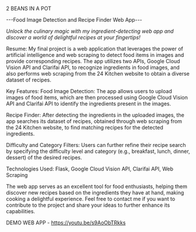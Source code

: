 2 BEANS IN A POT

---Food Image Detection and Recipe Finder Web App---


*Unlock the culinary magic with my ingredient-detecting web app and discover a world of delightful recipes at your fingertips!*



Resume:
My final project is a web application that leverages the power of artificial intelligence and web scraping to detect food items in images and provide corresponding recipes. The app utilizes two APIs, Google Cloud Vision API and Clarifai API, to recognize ingredients in food images, and also performs web scraping from the 24 Kitchen website to obtain a diverse dataset of recipes.



Key Features:
Food Image Detection: The app allows users to upload images of food items, which are then processed using Google Cloud Vision API and Clarifai API to identify the ingredients present in the images.

Recipe Finder: After detecting the ingredients in the uploaded images, the app searches its dataset of recipes, obtained through web scraping from the 24 Kitchen website, to find matching recipes for the detected ingredients.

Difficulty and Category Filters: Users can further refine their recipe search by specifying the difficulty level and category (e.g., breakfast, lunch, dinner, dessert) of the desired recipes.



Technologies Used:
Flask, Google Cloud Vision API, Clarifai API, Web Scraping


The web app serves as an excellent tool for food enthusiasts, helping them discover new recipes based on the ingredients they have at hand, making cooking a delightful experience. Feel free to contact me if you want to contribute to the project and share your ideas to further enhance its capabilities.

DEMO WEB APP - https://youtu.be/s9AoObTRkks

